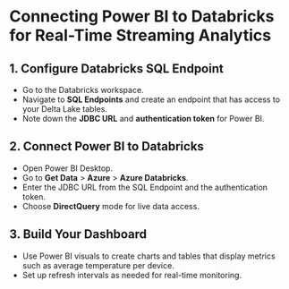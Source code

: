 # Connecting Power BI to Databricks for Real-Time Streaming Analytics

## 1. Configure Databricks SQL Endpoint
- Go to the Databricks workspace.
- Navigate to **SQL Endpoints** and create an endpoint that has access to your Delta Lake tables.
- Note down the **JDBC URL** and **authentication token** for Power BI.

## 2. Connect Power BI to Databricks
- Open Power BI Desktop.
- Go to **Get Data** > **Azure** > **Azure Databricks**.
- Enter the JDBC URL from the SQL Endpoint and the authentication token.
- Choose **DirectQuery** mode for live data access.

## 3. Build Your Dashboard
- Use Power BI visuals to create charts and tables that display metrics such as average temperature per device.
- Set up refresh intervals as needed for real-time monitoring.